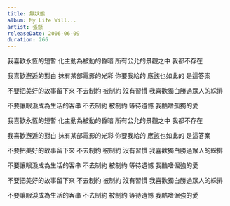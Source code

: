 ```yaml
---
title: 無狀態
album: My Life Will...
artist: 張懸
releaseDate: 2006-06-09
duration: 266
---
```

我喜歡永恆的短暫
化主動為被動的昏暗
所有公允的景觀之中 我都不存在

我喜歡邂逅的對白 抹有某部電影的光彩
你要我給的 應該也如此的
是這答案

不要把美好的故事留下來
不去制約 被制約 沒有習慣
我喜歡獨白勝過眾人的綵排

不要讓眼淚成為生活的客串
不去制約 被制約 等待遺憾
我酷嗜孤獨的愛

我喜歡永恆的短暫
化主動為被動的昏暗
所有公允的景觀之中 我都不存在

我喜歡邂逅的對白 抹有某部電影的光彩
你要我給的 應該也如此的
是這答案

不要把美好的故事留下來
不去制約 被制約 沒有習慣
我喜歡獨白勝過眾人的綵排

不要讓眼淚成為生活的客串
不去制約 被制約 等待遺憾
我酷嗜倔強的愛

不要把美好的故事留下來
不去制約 被制約 沒有習慣
我喜歡獨白勝過眾人的綵排

不要讓眼淚成為生活的客串
不去制約 被制約 等待遺憾
我酷嗜倔強的愛